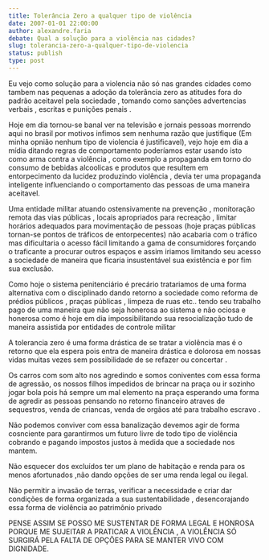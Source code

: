 ```yaml
---
title: Tolerância Zero a qualquer tipo de violência
date: 2007-01-01 22:00:00
author: alexandre.faria
debate: Qual a solução para a violência nas cidades?
slug: tolerancia-zero-a-qualquer-tipo-de-violencia
status: publish 
type: post
---
```


Eu vejo como solução para a violencia não só nas grandes cidades como tambem nas pequenas a adoção da tolerância zero as atitudes fora do padrão aceitavel pela sociedade , tomando como sanções advertencias verbais , escritas e punições penais .  

Hoje em dia tornou-se banal ver na televisão e jornais pessoas morrendo aqui no brasil por motivos infimos sem nenhuma razão que justifique (Em minha opnião nenhum tipo de violencia é justificavel), vejo hoje em dia a mídia ditando regras de comportamento poderíamos estar usando isto como arma contra a violência , como exemplo a propaganda em torno do consumo de bebidas alcoolicas e produtos que resultem em entorpecimento da lucidez produzindo violência , devia ter uma propaganda inteligente influenciando o comportamento das pessoas de uma maneira aceitavel.  

Uma entidade militar atuando ostensivamente na prevenção , monitoração remota das vias públicas , locais apropriados para recreação , limitar horários adequados para movimentação de pessoas (hoje praças públicas tornan-se pontos de tráficos de entorpecentes) não acabaria com o tráfico mas dificultaria o acesso fácil limitando a gama de consumidores forçando o traficante a procurar outros espaços e assim iriamos limitando seu acesso a sociedade de maneira que ficaria insustentável sua existência e por fim sua exclusão.  

Como hoje o sistema penitenciário é precário tratariamos de uma forma alternativa com o disciplinado dando retorno a sociedade como reforma de prédios públicos , praças públicas , limpeza de ruas etc.. tendo seu trabalho pago de uma maneira que não seja honerosa ao sistema e não ociosa e honerosa como é hoje em dia impossibilitando sua resocialização tudo de maneira assistida por entidades de controle militar   

A tolerancia zero é uma forma drástica de se tratar a violência mas é o retorno que ela espera pois entra de maneira drástica e dolorosa em nossas vidas muitas vezes sem possibilidade de se refazer ou concertar .  

Os carros com som alto nos agredindo e somos coniventes com essa forma de agressão, os nossos filhos impedidos de brincar na praça ou ir sozinho jogar bola pois há sempre um mal elemento na praça esperando uma forma de agredir as pessoas pensando no retorno financeiro atraves de sequestros, venda de criancas, venda de orgãos até para trabalho escravo .  

Não podemos conviver com essa banalização devemos agir de forma cosnciente para garantirmos um futuro livre de todo tipo de violência cobrando e pagando impostos justos à medida que a sociedade nos mantem.  

Não esquecer dos excluídos ter um plano de habitação e renda para os menos afortunados ,não dando opções de ser uma renda legal ou ilegal.  

 Não permitir a invasão de terras, verificar a necessidade e criar dar condições de forma organizada a sua sustentabilidade , desencorajando essa forma de violência ao patrimônio privado  

PENSE ASSIM SE POSSO ME SUSTENTAR DE FORMA LEGAL E HONROSA PORQUE ME SUJEITAR A PRATICAR A VIOLÊNCIA , A VIOLÊNCIA SÓ SURGIRÁ PELA FALTA DE OPÇÕES PARA SE MANTER VIVO COM DIGNIDADE.
